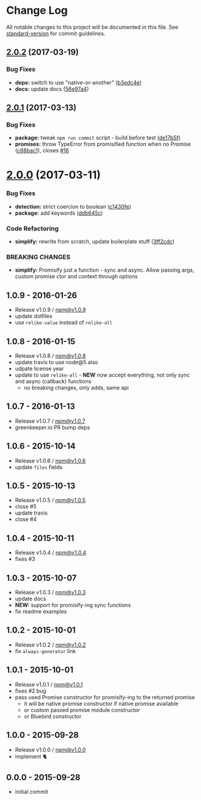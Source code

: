 # Change Log

All notable changes to this project will be documented in this file. See [standard-version](https://github.com/conventional-changelog/standard-version) for commit guidelines.

<a name="2.0.2"></a>
## [2.0.2](https://github.com/hybridables/redolent/compare/v2.0.1...v2.0.2) (2017-03-19)


### Bug Fixes

* **deps:** switch to use "native-or-another" ([b3edc4e](https://github.com/hybridables/redolent/commit/b3edc4e))
* **docs:** update docs ([56e97a4](https://github.com/hybridables/redolent/commit/56e97a4))



<a name="2.0.1"></a>
## [2.0.1](https://github.com/hybridables/redolent/compare/v2.0.0...v2.0.1) (2017-03-13)


### Bug Fixes

* **package:** tweak `npm run commit` script - build before test ([de17b5f](https://github.com/hybridables/redolent/commit/de17b5f))
* **promises:** throw TypeError from promisified function when no Promise ([c88bac1](https://github.com/hybridables/redolent/commit/c88bac1)), closes [#16](https://github.com/hybridables/redolent/issues/16)



<a name="2.0.0"></a>
# [2.0.0](https://github.com/hybridables/redolent/compare/v1.0.9...v2.0.0) (2017-03-11)


### Bug Fixes

* **detection:** strict coercion to boolean ([c1430fe](https://github.com/hybridables/redolent/commit/c1430fe))
* **package:** add keywords ([ddb645c](https://github.com/hybridables/redolent/commit/ddb645c))


### Code Refactoring

* **simplify:** rewrite from scratch, update boilerplate stuff ([3ff2cdc](https://github.com/hybridables/redolent/commit/3ff2cdc))


### BREAKING CHANGES

* **simplify:** Promisify just a function - sync and async. Allow passing args, custom promise ctor
and context through options





## 1.0.9 - 2016-01-26
- Release v1.0.9 / npm@v1.0.9
- update dotfiles
- use `relike-value` instead of `relike-all`

## 1.0.8 - 2016-01-15
- Release v1.0.8 / npm@v1.0.8
- update travis to use node@5 also
- udpate license year
- update to use `relike-all` - **NEW** now accept everything, not only sync and async (callback) functions
  + no breaking changes, only adds, same api

## 1.0.7 - 2016-01-13
- Release v1.0.7 / npm@v1.0.7
- greenkeeper.io PR bump deps

## 1.0.6 - 2015-10-14
- Release v1.0.6 / npm@v1.0.6
- update `files` fields

## 1.0.5 - 2015-10-13
- Release v1.0.5 / npm@v1.0.5
- close #5
- update travis
- close #4

## 1.0.4 - 2015-10-11
- Release v1.0.4 / npm@v1.0.4
- fixes #3

## 1.0.3 - 2015-10-07
- Release v1.0.3 / npm@v1.0.3
- update docs
- **NEW:** support for promisify-ing sync functions
- fix readme examples

## 1.0.2 - 2015-10-01
- Release v1.0.2 / npm@v1.0.2
- fix `always-generator` link

## 1.0.1 - 2015-10-01
- Release v1.0.1 / npm@v1.0.1
- fixes #2 bug
- pass used Promise constructor for promisify-ing to the returned promise
  + it will be native promise constructor if native promise available
  + or custom passed promise module constructor
  + or Bluebird constructor

## 1.0.0 - 2015-09-28
- Release v1.0.0 / npm@v1.0.0
- implement :cat2:

## 0.0.0 - 2015-09-28
- Initial commit